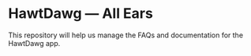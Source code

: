 # HawtDawg — All Ears
This repository will help us manage the FAQs and documentation for the HawtDawg app.
